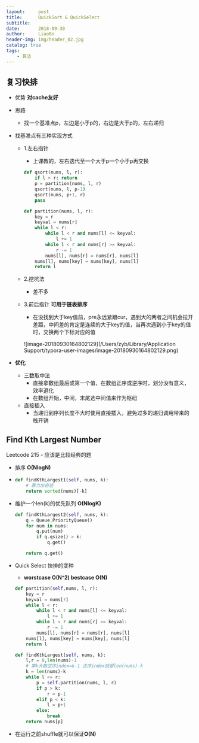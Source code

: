 ```yaml
---
layout:     post
title:      QuickSort & QuickSelect
subtitle:   
date:       2018-09-30
author:     LiaoBo
header-img: img/header_02.jpg
catalog: true
tags:
    - 算法
---
```

## 复习快排

- 优势 **对cache友好**

- 思路

  - 找一个基准点p，左边是小于p的，右边是大于p的，左右递归

- 找基准点有三种实现方式

  - 1.左右指针

    - 上课教的，左右迭代至一个大于p一个小于p再交换

    ```python
    def qsort(nums, l, r):
        if l > r: return
        p = partition(nums, l, r)
        qsort(nums, l, p-1)
        qsort(nums, p+1, r)
        pass
    
    def partition(nums, l, r):
        key = r
        keyval = nums[r]
        while l < r:
            while l < r and nums[l] <= keyval:
                l += 1
            while l < r and nums[r] >= keyval:
                r -= 1
            nums[l], nums[r] = nums[r], nums[l]
        nums[l], nums[key] = nums[key], nums[l]
        return l
    ```

  - 2.挖坑法

    - 差不多

  - 3.前后指针 **可用于链表排序**

    - 在没找到大于key值前，pre永远紧跟cur，遇到大的两者之间机会拉开差距，中间差的肯定是连续的大于key的值，当再次遇到小于key的值时，交换两个下标对应的值

    ![image-20180930164802129](/Users/zyb/Library/Application Support/typora-user-images/image-20180930164802129.png)

- **优化**

  - 三数取中法
    - 直接拿数组最后或第一个值，在数组正序或逆序时，划分没有意义，效率退化
    - 在数组开始，中间，末尾选中间值来作为枢纽
  - 直接插入
    - 当递归到序列长度不大时使用直接插入，避免过多的递归调用带来的栈开销



## Find Kth Largest Number

Leetcode 215 - 应该是比较经典的题

- 排序 **O(NlogN)**

- ```python
  def findKthLargest1(self, nums, k):
      # 暴力出奇迹
      return sorted(nums)[-k]
  ```

- 维护一个len(k)的优先队列 **O(NlogK)**

  ```python
  def findKthLargest2(self, nums, k):
      q = Queue.PriorityQueue()
      for num in nums:
          q.put(num)
          if q.qsize() > k:
              q.get()
  
      return q.get()
  ```

- Quick Select 快排的变种 

  - **worstcase O(N^2) bestcase O(N)** 

  ```python
  def partition(self,nums, l, r):
      key = r
      keyval = nums[r]
      while l < r:
          while l < r and nums[l] <= keyval:
              l += 1
          while l < r and nums[r] >= keyval:
              r -= 1
          nums[l], nums[r] = nums[r], nums[l]
      nums[l], nums[key] = nums[key], nums[l]
      return l
  
  def findKthLargest(self, nums, k):
      l,r = 0,len(nums)-1
      # 第k大数逆序index=k-1 正序index就是len(nums)-k
      k = len(nums)-k
      while l <= r:
          p = self.partition(nums, l, r)
          if p > k:
              r = p-1
          elif p < k:
              l = p+1
          else:
              break
      return nums[p]
  ```

- 在运行之前shuffle就可以保证**O(N)**